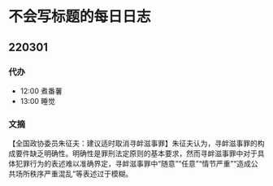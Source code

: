 # 不会写标题的每日日志

## 220301

### 代办

- 12:00 煮番薯
- 13:00 睡觉


### 文摘

【全国政协委员朱征夫：建议适时取消寻衅滋事罪】朱征夫认为，寻衅滋事罪的构成要件缺乏明确性。明确性是罪刑法定原则的基本要求，然而寻衅滋事罪中对于具体犯罪行为的表述难以准确界定，寻衅滋事罪中“随意”“任意”“情节严重”“造成公共场所秩序严重混乱”等表述过于模糊。



